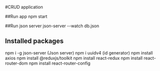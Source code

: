 #CRUD application


##Run app
npm start

##Run json server
json-server --watch db.json


## Installed packages

npm i -g json-server (Json server)
npm i uuidv4 (id generator)
npm install axios
npm install @reduxjs/toolkit
npm install react-redux
npm install react-router-dom
npm install react-router-config